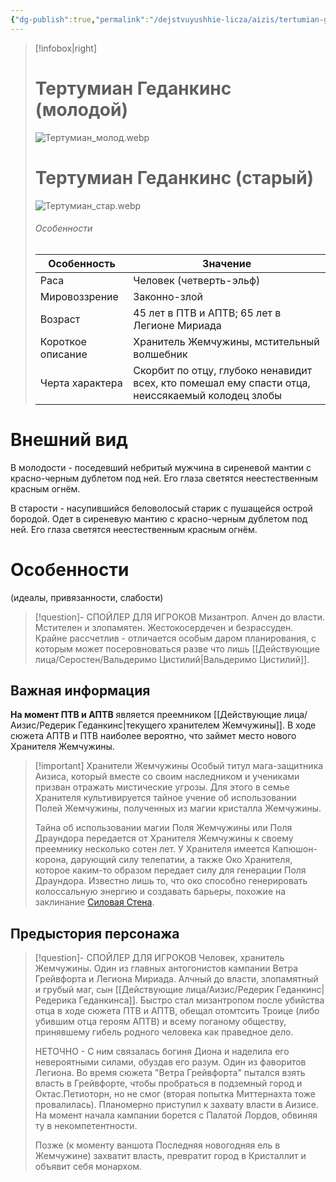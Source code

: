 ```yaml
---
{"dg-publish":true,"permalink":"/dejstvuyushhie-licza/aizis/tertumian-gedankins/","dgPassFrontmatter":true}
---
```


> [!infobox|right]
> # Тертумиан Геданкинс (молодой)
> ![Тертумиан_молод.webp](/img/user/%D0%98%D0%B7%D0%BE%D0%B1%D1%80%D0%B0%D0%B6%D0%B5%D0%BD%D0%B8%D1%8F/%D0%A2%D0%B5%D1%80%D1%82%D1%83%D0%BC%D0%B8%D0%B0%D0%BD_%D0%BC%D0%BE%D0%BB%D0%BE%D0%B4.webp)
> # Тертумиан Геданкинс (старый)
> ![Тертумиан_стар.webp](/img/user/%D0%98%D0%B7%D0%BE%D0%B1%D1%80%D0%B0%D0%B6%D0%B5%D0%BD%D0%B8%D1%8F/%D0%A2%D0%B5%D1%80%D1%82%D1%83%D0%BC%D0%B8%D0%B0%D0%BD_%D1%81%D1%82%D0%B0%D1%80.webp)
> ###### Особенности
> | Особенность | Значение |
> | ---- | ---- |
> | Раса | Человек (четверть-эльф)|
> | Мировоззрение | Законно-злой |
> | Возраст | 45 лет в ПТВ и АПТВ; 65 лет в Легионе Мириада |
> | Короткое описание |Хранитель Жемчужины, мстительный волшебник|
> | Черта характера |Скорбит по отцу, глубоко ненавидит всех, кто помешал ему спасти отца, неиссякаемый колодец злобы|

# Внешний вид
В молодости - поседевший небритый мужчина в сиреневой мантии с красно-черным дублетом под ней. Его глаза светятся неестественным красным огнём.

В старости - насупившийся беловолосый старик с пушащейся острой бородой. Одет в сиреневую мантию с красно-черным дублетом под ней. Его глаза светятся неестественным красным огнём.

# Особенности
(идеалы, привязанности, слабости)
> [!question]- СПОЙЛЕР ДЛЯ ИГРОКОВ
>Мизантроп. Алчен до власти. Мстителен и злопамятен. Жестокосердечен и безрассуден. Крайне рассчетлив - отличается особым даром планирования, с которым может посеровноваться разве что лишь [[Действующие лица/Серостен/Вальдеримо Цистилий\|Вальдеримо Цистилий]].
## Важная информация
**На момент ПТВ и АПТВ** является преемником [[Действующие лица/Аизис/Редерик Геданкинс\|текущего хранителем Жемчужины]].
В ходе сюжета АПТВ и ПТВ  наиболее вероятно, что займет место нового Хранителя Жемчужины.
> [!important] Хранители Жемчужины 
>  Особый титул мага-защитника Аизиса, который вместе со своим наследником и учениками призван отражать мистические угрозы. Для этого в семье Хранителя культивируется тайное учение об использовании Полей Жемчужины, полученных из магии кристалла Жемчужины.
>  
>  Тайна об использовании магии Поля Жемчужины или Поля Драундора передается от Хранителя Жемчужины к своему преемнику несколько сотен лет. У Хранителя имеется Капюшон-корона, дарующий силу телепатии, а также Око Хранителя, которое каким-то образом передает силу для генерации Поля Драундора. Известно лишь то, что око способно генерировать колоссальную энергию и создавать барьеры, похожие на заклинание [Силовая Стена](https://dnd.su/spells/314-wall_of_force/).
## Предыстория персонажа
> [!question]- СПОЙЛЕР ДЛЯ ИГРОКОВ
>Человек, хранитель Жемчужины. Один из главных антогонистов кампании Ветра Грейвфорта и Легиона Мириада. Алчный до власти, злопамятный и грубый маг, сын [[Действующие лица/Аизис/Редерик Геданкинс\|Редерика Геданкинса]]. Быстро стал мизантропом после убийства отца в ходе сюжета ПТВ и АПТВ, обещал отомтсить Троице (либо убившим отца героям АПТВ) и всему поганому обществу, принявшему гибель родного человека как праведное дело. 
>
>НЕТОЧНО - С ним связалась богиня Диона и наделила его невероятными силами, обуздав его разум. Один из фаворитов Легиона. 
>Во время сюжета "Ветра Грейвфорта" пытался взять власть в Грейвфорте, чтобы пробраться в подземный город и Октас.Петиоторн, но не смог (вторая попытка Миттернахта тоже провалилась). Планомерно приступил к захвату власти в Аизисе. 
>На момент начала кампании борется с Палатой Лордов, обвиняя ту в некомпетентности. 
>
>Позже (к моменту ваншота Последняя новогодняя ель в Жемчужине) захватит власть, превратит город в Кристаллит и объявит себя монархом.